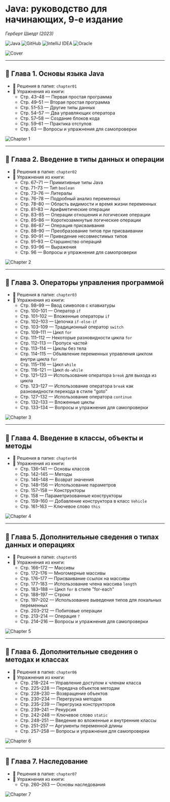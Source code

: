 # Java: руководство для начинающих, 9-е издание
*Герберт Шилдт (2023)*

![Java](https://img.shields.io/badge/java-%23ED8B00.svg?style=for-the-badge&logo=java&logoColor=white)
![GitHub](https://img.shields.io/badge/github-%23121011.svg?style=for-the-badge&logo=github&logoColor=white)
![IntelliJ IDEA](https://img.shields.io/badge/IntelliJIDEA-000000.svg?style=for-the-badge&logo=intellij-idea&logoColor=white)
![Oracle](https://img.shields.io/badge/Oracle-F80000?style=for-the-badge&logo=oracle&logoColor=white)

![Cover](images/cover.png)

---

## 📘 Глава 1. Основы языка Java

- 📂 Решения в папке: `chapter01`
- 📄 Упражнения из книги:
    - Стр. 43–48 — Первая простая программа
    - Стр. 49–51 — Вторая простая программа
    - Стр. 51–53 — Другие типы данных
    - Стр. 54–57 — Два управляющих оператора
    - Стр. 57–58 — Создание блоков кода
    - Стр. 59–61 — Практика отступов
    - Стр. 63 — Вопросы и упражнения для самопроверки

![Chapter 1](images/chapter-01.png)

---

## 📘 Глава 2. Введение в типы данных и операции

- 📂 Решения в папке: `chapter02`
- 📄 Упражнения из книги:
    - Стр. 67–71 — Примитивные типы Java 
    - Стр. 71–73 — Тип `boolean`
    - Стр. 73–76 — Литералы 
    - Стр. 76–78 — Подробный анализ переменных 
    - Стр. 78–80 — Область видимости и время жизни переменных 
    - Стр. 81–83 — Арифметические операции 
    - Стр. 83–85 — Операции отношения и логические операции 
    - Стр. 85–86 — Короткозамкнутые логические операции 
    - Стр. 86–87 — Операция присваивания 
    - Стр. 88–90 — Преобразование типов при присваивании 
    - Стр. 90–91 — Приведение несовместимых типов 
    - Стр. 91–93 — Старшинство операций 
    - Стр. 93–96 — Выражения 
    - Стр. 96 — Вопросы и упражнения для самопроверки

![Chapter 2](images/chapter-02.png)

---

## 📘 Глава 3. Операторы управления программой

- 📂 Решения в папке: `chapter03`
- 📄 Упражнения из книги:
    - Стр. 98–99 — Ввод символов с клавиатуры
    - Стр. 100–101 — Оператор `if`
    - Стр. 101–102 — Вложенные операторы `if`
    - Стр. 102–103 — Цепочка `if-else-if`
    - Стр. 103–109 — Традиционный оператор `switch`
    - Стр. 109–111 — Цикл `for`
    - Стр. 111–112 — Некоторые разновидности цикла `for`
    - Стр. 112–113 — Пропуск частей
    - Стр. 113–114 — Циклы без тела
    - Стр. 114–115 — Объявление переменных управления циклом внутри цикла `for`
    - Стр. 115–116 — Цикл `while`
    - Стр. 116–121 — Цикл `do-while`
    - Стр. 121–123 — Использование оператора `break` для выхода из цикла
    - Стр. 123–127 — Использование оператора `break` как разновидности перехода в стиле "goto"
    - Стр. 127–132 — Использование оператора `continue`
    - Стр. 132–133 — Вложенные циклы
    - Стр. 133–134 — Вопросы и упражнения для самопроверки

![Chapter 3](images/chapter-03.png)

---

## 📘 Глава 4. Введение в классы, объекты и методы

- 📂 Решения в папке: `chapter04`
- 📄 Упражнения из книги:
    - Стр. 136–141 — Основы классов
    - Стр. 142–145 — Методы
    - Стр. 146–148 — Возврат значения
    - Стр. 148–156 — Использование параметров
    - Стр. 157–158 — Конструкторы
    - Стр. 158 — Параметризованные конструкторы
    - Стр. 159–160 — Добавление конструктора в класс `Vehicle`
    - Стр. 161–163 — Ключевое слово `this`

![Chapter 4](images/chapter-04.png)

---

## 📘 Глава 5. Дополнительные сведения о типах данных и операциях

- 📂 Решения в папке: `chapter05`
- 📄 Упражнения из книги:
    - Стр. 166–172 — Массивы
    - Стр. 172–176 — Многомерные массивы
    - Стр. 176–177 — Присваивание ссылок на массивы
    - Стр. 177–183 — Использование члена массива `length`
    - Стр. 183–188 — Цикл `for` в стиле "for-each"
    - Стр. 188–197 — Строки
    - Стр. 197–202 — Использование выведения типов для локальных переменных
    - Стр. 203–212 — Побитовые операции
    - Стр. 213–214 — Операция `?`
    - Стр. 214–216 — Вопросы и упражнения для самопроверки

![Chapter 5](images/chapter-05.png)

---

## 📘 Глава 6. Дополнительные сведения о методах и классах

- 📂 Решения в папке: `chapter06`
- 📄 Упражнения из книги:
    - Стр. 218–224 — Управление доступом к членам класса
    - Стр. 225–228 — Передача объектов методам
    - Стр. 228–230 — Возвращение объектов
    - Стр. 230–234 — Перегрузка методов
    - Стр. 235–239 — Перегрузка конструкторов
    - Стр. 239–241 — Рекурсия
    - Стр. 242–248 — Ключевое слово `static`
    - Стр. 248–251 — Введение во вложенные и внутренние классы
    - Стр. 251–257 — Аргументы переменной длины
    - Стр. 257–258 — Вопросы и упражнения для самопроверки

![Chapter 6](images/chapter-06.png)

---

## 📘 Глава 7. Наследование

- 📂 Решения в папке: `chapter07`
- 📄 Упражнения из книги:
    - Стр. 260–263 — Основы наследования

![Chapter 7](images/chapter-07.png)
